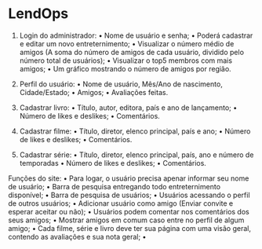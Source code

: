 # LendOps

1. Login do administrador:
   • Nome de usuário e senha;
   • Poderá cadastrar e editar um novo entreternimento;
   • Visualizar o número médio de amigos
   (A soma do número de amigos de cada usuário,
   dividido pelo número total de usuários);
   • Visualizar o top5 membros com mais amigos;
   • Um gráfico mostrando o número de amigos por região.

3. Perfil do usuário:
   • Nome de usuário, Mês/Ano de nascimento, Cidade/Estado;
   • Amigos;
   • Avaliações feitas.

5. Cadastrar livro:
   • Título, autor, editora, país e ano de lançamento;
   • Número de likes e deslikes;
   • Comentários.

6. Cadastrar filme:
   • Título, diretor, elenco principal, país e ano;
   • Número de likes e deslikes;
   • Comentários.

7. Cadastrar série:
   • Título, diretor, elenco principal, país, ano e número de temporadas
   • Número de likes e deslikes;
   • Comentários.

Funções do site:
   • Para logar, o usuário precisa apenar informar seu nome de usuário;
   • Barra de pesquisa entregando todo entreternimento disponível;
   • Barra de pesquisa de usuários;
   • Usuários acessando o perfil de outros usuários;
   • Adicionar usuário como amigo (Enviar convite e esperar aceitar ou não);
   • Usuários podem comentar nos comentários dos seus amigos;
   • Mostrar amigos em comum caso entre no perfil de algum amigo;
   • Cada filme, série e livro deve ter sua página com uma visão geral,
   contendo as avaliações e sua nota geral;
   • 

